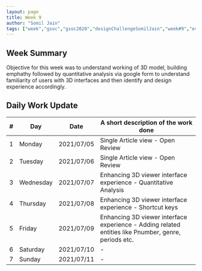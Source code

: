 ```yaml
---
layout: page
title: Week 9
author: "Somil Jain"
tags: ["week","gsoc","gsoc2020","designChallengeSomilJain","week#9","eval#2"]
---
```


## Week Summary

Objective for this week was to understand working of 3D model, building emphathy followed by quantitative analysis via google form to understand familiarity of users with 3D interfaces and then identify and design experience accordingly.

## Daily Work Update

|\#|Day|Date|A short description of the work done|  
|---	|---	|---	|---	|  
|1   	| Monday 	|   2021/07/05	| Single Article view - Open Review  |  
|2   	| Tuesday  	|   2021/07/06	| Single Article view - Open Review |  
|3   	| Wednesday  	|  2021/07/07 	| Enhancing 3D viewer interface experience - Quantitative Analysis |  
|4   	| Thursday  	|   2021/07/08	| Enhancing 3D viewer interface experience - Shortcut keys  |  
|5   	| Friday  	|   2021/07/09	| Enhancing 3D viewer interface experience - Adding related entities like Pnumber, genre, periods etc.  |
|6   	| Saturday  	|   2021/07/10	| - |
|7   	| Sunday  	|   2021/07/11	| - |
